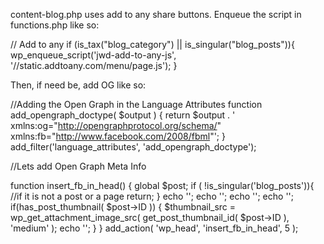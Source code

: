 content-blog.php uses add to any share buttons. Enqueue the script in functions.php like so:

// Add to any
    if (is_tax("blog_category") || is_singular("blog_posts")){
      wp_enqueue_script('jwd-add-to-any-js', '//static.addtoany.com/menu/page.js');
    }

Then, if need be, add OG like so:

//Adding the Open Graph in the Language Attributes
function add_opengraph_doctype( $output ) {
        return $output . ' xmlns:og="http://opengraphprotocol.org/schema/" xmlns:fb="http://www.facebook.com/2008/fbml"';
    }
add_filter('language_attributes', 'add_opengraph_doctype');

//Lets add Open Graph Meta Info

function insert_fb_in_head() {
    global $post;
    if ( !is_singular('blog_posts')){
      //if it is not a post or a page
      return;
    }
    echo '<meta property="og:title" content="' . get_the_title() . '"/>';
    echo '<meta property="og:type" content="article"/>';
    echo '<meta property="og:url" content="' . get_permalink() . '"/>';
    echo '<meta property="og:site_name" content="' .get_bloginfo('title'). '"/>';
    if(has_post_thumbnail( $post->ID )) {
        $thumbnail_src = wp_get_attachment_image_src( get_post_thumbnail_id( $post->ID ), 'medium' );
        echo '<meta property="og:image" content="' . esc_attr( $thumbnail_src[0] ) . '"/>';
    }
}
add_action( 'wp_head', 'insert_fb_in_head', 5 );
